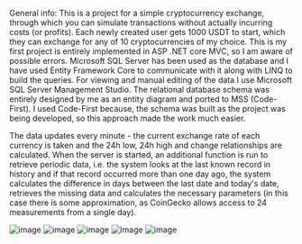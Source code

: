 General info:
This is a project for a simple cryptocurrency exchange, through which you can 
simulate transactions without actually incurring costs (or profits).
Each newly created user gets 1000 USDT to start, which they can exchange for any of 10 cryptocurrencies of my choice. 
This is my first project is entirely implemented in ASP .NET core MVC, so I am aware of possible errors.
Microsoft SQL Server has been used as the database and I have used Entity Framework Core 
to communicate with it along with LINQ to build the queries. 
For viewing and manual editing of the data I use Microsoft SQL Server Management Studio.
The relational database schema was entirely designed by me as an entity diagram and ported to MSS (Code-First).
I used Code-First because, the schema was built as the project was being developed, 
so this approach made the work much easier.


The data updates every minute - the current exchange rate of each currency is taken and the 24h low, 
24h high and change relationships are calculated. When the server is started, 
an additional function is run to retrieve periodic data, i.e. the system looks at the last known record in history 
and if that record occurred more than one day ago, 
the system calculates the difference in days between the last date and today's date, 
retrieves the missing data and calculates the necessary parameters (in this case there is some approximation, 
as CoinGecko allows access to 24 measurements from a single day).

![image](https://github.com/user-attachments/assets/03c554de-f7cd-4830-a9b1-33262236c4c5)
![image](https://github.com/user-attachments/assets/e737b4bb-fb4e-4d78-b17e-ce8f7193f9e4)
![image](https://github.com/user-attachments/assets/b73a78a7-bbdf-4b1c-9686-f3dec0e3e42c)
![image](https://github.com/user-attachments/assets/9c722d40-e9bf-4df8-9183-db71f1e4152a)
![image](https://github.com/user-attachments/assets/b346cebe-b0ac-4b33-a864-56971019c96e)
